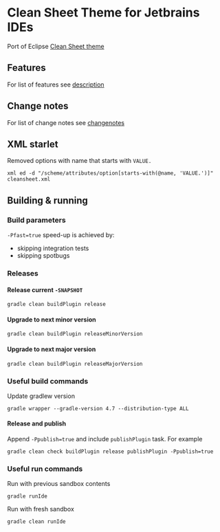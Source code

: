 Clean Sheet Theme for Jetbrains IDEs
======================================
Port of Eclipse [Clean Sheet theme](https://fappel.github.io/xiliary/clean-sheet.html)

## Features
For list of features see [description](./GitToolBox/description.html)

## Change notes
For list of change notes see [changenotes](./GitToolBox/change-notes.html)

## XML starlet
Removed options with name that starts with `VALUE.`
```
xml ed -d "/scheme/attributes/option[starts-with(@name, 'VALUE.')]" cleansheet.xml
```

## Building & running

### Build parameters
```-Pfast=true``` speed-up is achieved by:
* skipping integration tests 
* skipping spotbugs

### Releases

#### Release current `-SNAPSHOT`
```
gradle clean buildPlugin release
```
#### Upgrade to next minor version
```
gradle clean buildPlugin releaseMinorVersion
```
#### Upgrade to next major version
```
gradle clean buildPlugin releaseMajorVersion
```

### Useful build commands
Update gradlew version
```
gradle wrapper --gradle-version 4.7 --distribution-type ALL
```

#### Release and publish
Append ```-Ppublish=true``` and include ```publishPlugin``` task.
For example
```
gradle clean check buildPlugin release publishPlugin -Ppublish=true
```

### Useful run commands
Run with previous sandbox contents
```
gradle runIde
```
Run with fresh sandbox
```
gradle clean runIde
```
